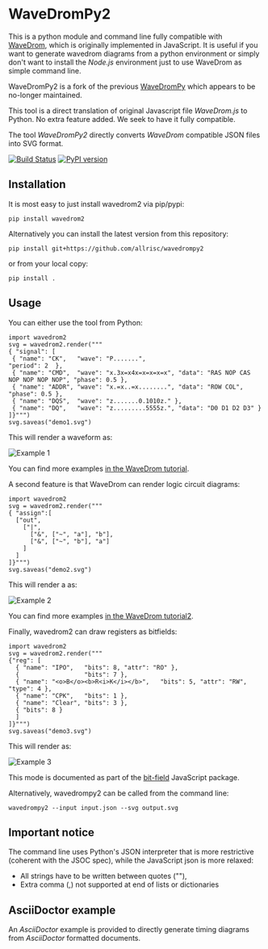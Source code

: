 # WaveDromPy2

This is a python module and command line fully compatible with [WaveDrom](https://wavedrom.com/), which is originally implemented in JavaScript. It is useful if you want to generate wavedrom diagrams from a python environment or simply don't want to install the _Node.js_ environment just to use WaveDrom as simple command line.

WaveDromPy2 is a fork of the previous [WaveDromPy](https://github.com/wallento/wavedrompy/) which appears to be no-longer maintained.

This tool is a direct translation of original Javascript file _WaveDrom.js_ to Python. No extra feature added. We seek to have it fully compatible.

The tool _WaveDromPy2_ directly converts _WaveDrom_ compatible JSON files into SVG format.

[![Build Status](https://travis-ci.org/allrisc/wavedrompy2.svg?branch=main)](https://travis-ci.org/allrisc/wavedrompy2)
[![PyPI version](https://badge.fury.io/py/wavedrom2.svg)](https://badge.fury.io/py/wavedrom2)

## Installation

It is most easy to just install wavedrom2 via pip/pypi:

    pip install wavedrom2

Alternatively you can install the latest version from this repository:

    pip install git+https://github.com/allrisc/wavedrompy2

or from your local copy:

    pip install .

## Usage

You can either use the tool from Python:

    import wavedrom2
    svg = wavedrom2.render("""
    { "signal": [
     { "name": "CK",   "wave": "P.......",                                              "period": 2  },
     { "name": "CMD",  "wave": "x.3x=x4x=x=x=x=x", "data": "RAS NOP CAS NOP NOP NOP NOP", "phase": 0.5 },
     { "name": "ADDR", "wave": "x.=x..=x........", "data": "ROW COL",                     "phase": 0.5 },
     { "name": "DQS",  "wave": "z.......0.1010z." },
     { "name": "DQ",   "wave": "z.........5555z.", "data": "D0 D1 D2 D3" }
    ]}""")
    svg.saveas("demo1.svg")

This will render a waveform as:

![Example 1](https://raw.githubusercontent.com/allrisc/wavedrompy2/2e8568d50561f534133d036fee3bd35756f416d9/doc/demo1.svg?sanitize=true "Example 1")

You can find more examples [in the WaveDrom tutorial](https://wavedrom.com/tutorial.html).

A second feature is that WaveDrom can render logic circuit diagrams:

    import wavedrom2
    svg = wavedrom2.render("""
    { "assign":[
      ["out",
        ["|",
          ["&", ["~", "a"], "b"],
          ["&", ["~", "b"], "a"]
        ]
      ]
    ]}""")
    svg.saveas("demo2.svg")

This will render a as:

![Example 2](https://raw.githubusercontent.com/allrisc/wavedrompy2/2e8568d50561f534133d036fee3bd35756f416d9/doc/demo2.svg?sanitize=true "Example 2")

You can find more examples [in the WaveDrom tutorial2](https://wavedrom.com/tutorial2.html).

Finally, wavedrom2 can draw registers as bitfields:

    import wavedrom2
    svg = wavedrom2.render("""
    {"reg": [
      { "name": "IPO",   "bits": 8, "attr": "RO" },
      {                  "bits": 7 },
      { "name": "<o>B</o><b>R<i>K</i></b>",   "bits": 5, "attr": "RW", "type": 4 },
      { "name": "CPK",   "bits": 1 },
      { "name": "Clear", "bits": 3 },
      { "bits": 8 }
      ]
    ]}""")
    svg.saveas("demo3.svg")


This will render as:

![Example 3](https://raw.githubusercontent.com/allrisc/wavedrompy2/2e8568d50561f534133d036fee3bd35756f416d9/doc/demo3.svg?sanitize=true "Example 3")

This mode is documented as part of the [bit-field](https://www.npmjs.com/package/bit-field) JavaScript package.

Alternatively, wavedrompy2 can be called from the command line:

    wavedrompy2 --input input.json --svg output.svg

## Important notice

The command line uses Python's JSON interpreter that is more restrictive (coherent with the JSOC spec), while the JavaScript json is more relaxed:

 * All strings have to be written between quotes (""),
 * Extra comma (,) not supported at end of lists or dictionaries

## AsciiDoctor example

An _AsciiDoctor_ example is provided to directly generate timing diagrams from _AsciiDoctor_ formatted documents.

